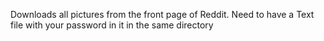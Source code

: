 Downloads all pictures from the front page of Reddit. Need to have a Text file with your password in it in the same directory
